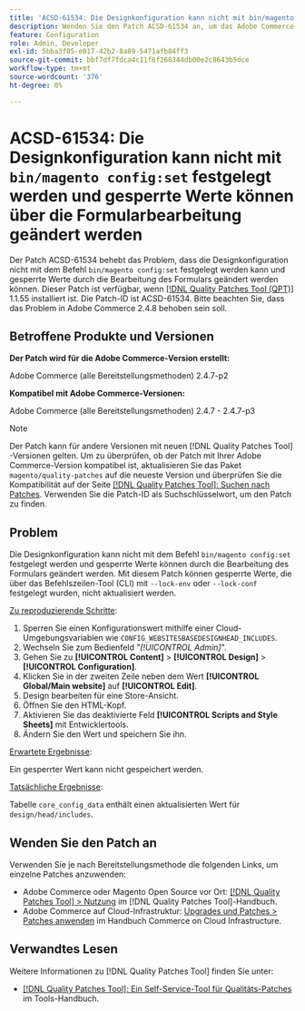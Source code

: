 ```yaml
---
title: 'ACSD-61534: Die Designkonfiguration kann nicht mit bin/magento config:set festgelegt werden und gesperrte Werte können über die Formularbearbeitung geändert werden'
description: Wenden Sie den Patch ACSD-61534 an, um das Adobe Commerce-Problem zu beheben, bei dem die Designkonfiguration nicht mit dem Befehl "bin/magento config:set"festgelegt werden kann und gesperrte Werte durch die Formularbearbeitung geändert werden können.
feature: Configuration
role: Admin, Developer
exl-id: 5bba3f05-e017-42b2-8a89-5471afb84ff3
source-git-commit: bbf7df7fdca4c11f6f268344db00e2c8643b5dce
workflow-type: tm+mt
source-wordcount: '376'
ht-degree: 0%

---
```


# ACSD-61534: Die Designkonfiguration kann nicht mit `bin/magento config:set` festgelegt werden und gesperrte Werte können über die Formularbearbeitung geändert werden

Der Patch ACSD-61534 behebt das Problem, dass die Designkonfiguration nicht mit dem Befehl `bin/magento config:set` festgelegt werden kann und gesperrte Werte durch die Bearbeitung des Formulars geändert werden können. Dieser Patch ist verfügbar, wenn [[!DNL Quality Patches Tool (QPT)]](/help/tools/quality-patches-tool/quality-patches-tool-to-self-serve-quality-patches.md) 1.1.55 installiert ist. Die Patch-ID ist ACSD-61534. Bitte beachten Sie, dass das Problem in Adobe Commerce 2.4.8 behoben sein soll.

## Betroffene Produkte und Versionen

**Der Patch wird für die Adobe Commerce-Version erstellt:**

Adobe Commerce (alle Bereitstellungsmethoden) 2.4.7-p2

**Kompatibel mit Adobe Commerce-Versionen:**

Adobe Commerce (alle Bereitstellungsmethoden) 2.4.7 - 2.4.7-p3

>[!NOTE]
>
>Der Patch kann für andere Versionen mit neuen [!DNL Quality Patches Tool] -Versionen gelten. Um zu überprüfen, ob der Patch mit Ihrer Adobe Commerce-Version kompatibel ist, aktualisieren Sie das Paket `magento/quality-patches` auf die neueste Version und überprüfen Sie die Kompatibilität auf der Seite [[!DNL Quality Patches Tool]: Suchen nach Patches](https://experienceleague.adobe.com/tools/commerce-quality-patches/index.html). Verwenden Sie die Patch-ID als Suchschlüsselwort, um den Patch zu finden.

## Problem

Die Designkonfiguration kann nicht mit dem Befehl `bin/magento config:set` festgelegt werden und gesperrte Werte können durch die Bearbeitung des Formulars geändert werden. Mit diesem Patch können gesperrte Werte, die über das Befehlszeilen-Tool (CLI) mit `--lock-env` oder `--lock-conf` festgelegt wurden, nicht aktualisiert werden.

<u>Zu reproduzierende Schritte</u>:

1. Sperren Sie einen Konfigurationswert mithilfe einer Cloud-Umgebungsvariablen wie `CONFIG_WEBSITESBASEDESIGNHEAD_INCLUDES`.
1. Wechseln Sie zum Bedienfeld &quot;*[!UICONTROL Admin]*&quot;.
1. Gehen Sie zu **[!UICONTROL Content]** > **[!UICONTROL Design]** > **[!UICONTROL Configuration]**.
1. Klicken Sie in der zweiten Zeile neben dem Wert **[!UICONTROL Global/Main website]** auf **[!UICONTROL Edit]**.
1. Design bearbeiten für eine Store-Ansicht.
1. Öffnen Sie den HTML-Kopf.
1. Aktivieren Sie das deaktivierte Feld **[!UICONTROL Scripts and Style Sheets]** mit Entwicklertools.
1. Ändern Sie den Wert und speichern Sie ihn.

<u>Erwartete Ergebnisse</u>:

Ein gesperrter Wert kann nicht gespeichert werden.

<u>Tatsächliche Ergebnisse</u>:

Tabelle `core_config_data` enthält einen aktualisierten Wert für `design/head/includes`.

## Wenden Sie den Patch an

Verwenden Sie je nach Bereitstellungsmethode die folgenden Links, um einzelne Patches anzuwenden:

* Adobe Commerce oder Magento Open Source vor Ort: [[!DNL Quality Patches Tool] > Nutzung](/help/tools/quality-patches-tool/usage.md) im [!DNL Quality Patches Tool]-Handbuch.
* Adobe Commerce auf Cloud-Infrastruktur: [Upgrades und Patches > Patches anwenden](https://experienceleague.adobe.com/docs/commerce-cloud-service/user-guide/develop/upgrade/apply-patches.html) im Handbuch Commerce on Cloud Infrastructure.

## Verwandtes Lesen

Weitere Informationen zu [!DNL Quality Patches Tool] finden Sie unter:

* [[!DNL Quality Patches Tool]: Ein Self-Service-Tool für Qualitäts-Patches](/help/tools/quality-patches-tool/quality-patches-tool-to-self-serve-quality-patches.md) im Tools-Handbuch.
